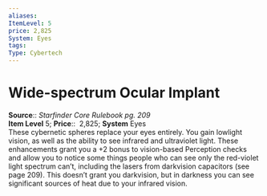 ```yaml
---
aliases: 
ItemLevel: 5
price: 2,825
System: Eyes
tags: 
Type: Cybertech
---
```


# Wide-spectrum Ocular Implant

**Source**:: _Starfinder Core Rulebook pg. 209_  
**Item Level** 5;
**Price**::  2,825; **System** Eyes  
These cybernetic spheres replace your eyes entirely. You gain lowlight vision, as well as the ability to see infrared and ultraviolet light. These enhancements grant you a +2 bonus to vision-based Perception checks and allow you to notice some things people who can see only the red-violet light spectrum can’t, including the lasers from darkvision capacitors (see page 209). This doesn’t grant you darkvision, but in darkness you can see significant sources of heat due to your infrared vision.
